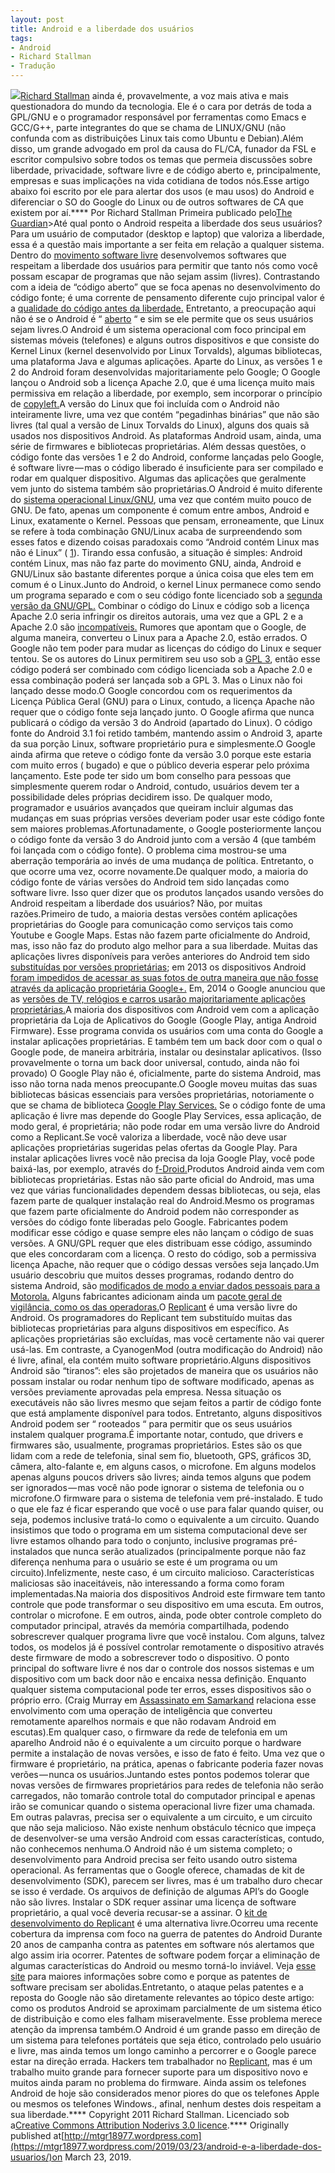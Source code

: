 ```yaml
---
layout: post
title: Android e a liberdade dos usuários
tags:
- Android
- Richard Stallman
- Tradução
---
```


![](https://cdn-images-1.medium.com/max/2560/0*8EmhZtbGpe0bVdvf)[Richard Stallman](https://stallman.org/) ainda é, provavelmente, a voz mais ativa e mais questionadora do mundo da tecnologia. Ele é o cara por detrás de toda a GPL/GNU e o programador responsável por ferramentas como Emacs e GCC/G++, parte integrantes do que se chama de LINUX/GNU (não confunda com as distribuições Linux tais como Ubuntu e Debian).Além disso, um grande advogado em prol da causa do FL/CA, funador da FSL e escritor compulsivo sobre todos os temas que permeia discussões sobre liberdade, privacidade, software livre e de código aberto e, principalmente, empresas e suas implicações na vida cotidiana de todos nós.Esse artigo abaixo foi escrito por ele para alertar dos usos (e mau usos) do Android e diferenciar o SO do Google do Linux ou de outros softwares de CA que existem por aí.****
Por Richard Stallman
Primeira publicado pelo[The Guardian](http://www.guardian.co.uk/technology/2011/sep/19/android-free-software-stallman)>Até qual ponto o Android respeita a liberdade dos seus usuários? Para um usuário de computador (desktop e laptop) que valoriza a liberdade, essa é a questão mais importante a ser feita em relação a qualquer sistema.
Dentro do 
[movimento software livre](http://fsf.org/) desenvolvemos softwares que respeitam a liberdade dos usuários para permitir que tanto nós como você possam escapar de programas que não sejam assim (livres). Contrastando com a ideia de “código aberto” que se foca apenas no desenvolvimento do código fonte; é uma corrente de pensamento diferente cujo principal valor é a 
[qualidade do código antes da liberdade.](https://www.gnu.org/philosophy/open-source-misses-the-point.html) Entretanto, a preocupação aqui não é se o Android é “ 
[aberto](https://www.gnu.org/philosophy/free-open-overlap.html) “ e sim se ele permite que os seus usuários sejam livres.O Android é um sistema operacional com foco principal em sistemas móveis (telefones) e alguns outros dispositivos e que consiste do Kernel Linux (kernel desenvolvido por Linux Torvalds), algumas bibliotecas, uma plataforma Java e algumas aplicações. Aparte do Linux, as versões 1 e 2 do Android foram desenvolvidas majoritariamente pelo Google; O Google lançou o Android sob a licença Apache 2.0, que é uma licença muito mais permissiva em relação a liberdade, por exemplo, sem incorporar o princípio de 
[copyleft.](https://www.gnu.org/licenses/copyleft.html)A versão do Linux que foi incluída com o Android não inteiramente livre, uma vez que contém “pegadinhas binárias” que não são livres (tal qual a versão de Linux Torvalds do Linux), alguns dos quais sã usados nos dispositivos Android. As plataformas Android usam, ainda, uma série de firmwares e bibliotecas proprietárias. Além dessas questões, o código fonte das versões 1 e 2 do Android, conforme lançadas pelo Google, é software livre — mas o código liberado é insuficiente para ser compilado e rodar em qualquer dispositivo. Algumas das aplicações que geralmente vem junto do sistema também são proprietárias.O Android é muito diferente do 
[sistema operacional Linux/GNU](https://www.gnu.org/gnu/the-gnu-project.html), uma vez que contém muito pouco de GNU. De fato, apenas um componente é comum entre ambos, Android e Linux, exatamente o Kernel. Pessoas que pensam, erroneamente, que Linux se refere à toda combinação GNU/Linux acaba de surpreendendo som esses fatos e dizendo coisas paradoxais como “Android contém Linux mas não é Linux” ( 
[1](https://www.gnu.org/philosophy/android-and-users-freedom.html#linuxnote)). Tirando essa confusão, a situação é simples: Android contém Linux, mas não faz parte do movimento GNU, ainda, Android e GNU/Linux são bastante diferentes porque a única coisa que eles tem em comum é o Linux.Junto do Android, o kernel Linux permanece como sendo um programa separado e com o seu código fonte licenciado sob a 
[segunda versão da GNU/GPL.](https://www.gnu.org/licenses/gpl-2.0.html) Combinar o código do Linux e código sob a licença Apache 2.0 seria infringir os direitos autorais, uma vez que a GPL 2 e a Apache 2.0 são 
[incompatíveis.](https://www.gnu.org/licenses/license-list.html#apache2) Rumores que apontam que o Google, de alguma maneira, converteu o Linux para a Apache 2.0, estão errados. O Google não tem poder para mudar as licenças do código do Linux e sequer tentou. Se os autores do Linux permitirem seu uso sob a 
[GPL 3](https://www.gnu.org/licenses/gpl.html), então esse código poderá ser combinado com código licenciada sob a Apache 2.0 e essa combinação poderá ser lançada sob a GPL 3. Mas o Linux não foi lançado desse modo.O Google concordou com os requerimentos da Licença Pública Geral (GNU) para o Linux, contudo, a licença Apache não requer que o código fonte seja lançado junto. O Google afirma que nunca publicará o código da versão 3 do Android (apartado do Linux). O código fonte do Android 3.1 foi retido também, mantendo assim o Android 3, aparte da sua porção Linux, software proprietário pura e simplesmente.O Google ainda afirma que reteve o código fonte da versão 3.0 porque este estaria com muito erros ( 
bugado) e que o público deveria esperar pelo próxima lançamento. Este pode ter sido um bom conselho para pessoas que simplesmente querem rodar o Android, contudo, usuários devem ter a possibilidade deles próprias decidirem isso. De qualquer modo, programador e usuários avançados que queiram incluir algumas das mudanças em suas próprias versões deveriam poder usar este código fonte sem maiores problemas.Afortunadamente, o Google posteriormente lançou o código fonte da versão 3 do Android junto com a versão 4 (que também foi lançada com o código fonte). O problema cima mostrou-se uma aberração temporária ao invés de uma mudança de política. Entretanto, o que ocorre uma vez, ocorre novamente.De qualquer modo, a maioria do código fonte de várias versões do Android tem sido lançadas como software livre. Isso quer dizer que os produtos lançados usando versões do Android respeitam a liberdade dos usuários? Não, por muitas razões.Primeiro de tudo, a maioria destas versões contém aplicações proprietárias do Google para comunicação como serviços tais como Youtube e Google Maps. Estas não fazem parte oficialmente do Android, mas, isso não faz do produto algo melhor para a sua liberdade. Muitas das aplicações livres disponíveis para verões anteriores do Android tem sido 
[substituídas por versões proprietárias](http://arstechnica.com/gadgets/2013/10/googles-iron-grip-on-android-controlling-open-source-by-any-means-necessary/); em 2013 os dispositivos Android 
[foram impedidos de acessar as suas fotos de outra maneira que não fosse através da aplicação proprietária Google+.](http://www.androidbeat.com/2013/12/new-google-play-edition-devices-lack-photo-gallery-app-use-google/) Em, 2014 o Google anunciou que as 
[versões de TV, relógios e carros usarão majoritariamente aplicações proprietárias.](http://arstechnica.com/gadgets/2014/06/android-wear-auto-and-tv-save-you-from-skins-and-oems-from-themselves/)A maioria dos dispositivos com Android vem com a aplicação proprietária da Loja de Aplicativos do Google (Google Play, antiga Android Firmware). Esse programa convida os usuários com uma conta do Google a instalar aplicações proprietárias. E também tem um back door com o qual o Google pode, de maneira arbitrária, instalar ou desinstalar aplicativos. (Isso provavelmente o torna um back door universal, contudo, ainda não foi provado) O Google Play não é, oficialmente, parte do sistema Android, mas isso não torna nada menos preocupante.O Google moveu muitas das suas bibliotecas básicas essenciais para versões proprietárias, notoriamente o que se chama de biblioteca 
[Google Play Services.](https://blog.grobox.de/2016/the-proprietarization-of-android-google-play-services-and-apps/) Se o código fonte de uma aplicação é livre mas depende do Google Play Services, essa aplicação, de modo geral, é proprietária; não pode rodar em uma versão livre do Android como a Replicant.Se você valoriza a liberdade, você não deve usar aplicações proprietárias sugeridas pelas ofertas da Google Play. Para instalar aplicações livres você não precisa da loja Google Play, você pode baixá-las, por exemplo, através do 
[f-Droid.](http://f-droid.org/)Produtos Android ainda vem com bibliotecas proprietárias. Estas não são parte oficial do Android, mas uma vez que várias funcionalidades dependem dessas bibliotecas, ou seja, elas fazem parte de qualquer instalação real do Android.Mesmo os programas que fazem parte oficialmente do Android podem não corresponder as versões do código fonte liberadas pelo Google. Fabricantes podem modificar esse código e quase sempre eles não lançam o código de suas versões. A GNU/GPL requer que eles distribuam esse código, assumindo que eles concordaram com a licença. O resto do código, sob a permissiva licença Apache, não requer que o código dessas versões seja lançado.Um usuário descobriu que muitos desses programas, rodando dentro do sistema Android, são 
[modificados de modo a enviar dados pessoais para a Motorola.](http://www.beneaththewaves.net/Projects/Motorola_Is_Listening.html) Alguns fabricantes adicionam ainda um 
[pacote geral de vigilância, como os das operadoras.](http://androidsecuritytest.com/features/logs-and-services/loggers/carrieriq/)O 
[Replicant](http://replicant.us/) é uma versão livre do Android. Os programadores do Replicant tem substituído muitas das bibliotecas proprietárias para alguns dispositivos em específico. As aplicações proprietárias são excluídas, mas você certamente não vai querer usá-las. Em contraste, a CyanogenMod (outra modificação do Android) não é livre, afinal, ela contém muito software proprietário.Alguns dispositivos Android são “tiranos”: eles são projetados de maneira que os usuários não possam instalar ou rodar nenhum tipo de software modificado, apenas as versões previamente aprovadas pela empresa. Nessa situação os executáveis não são livres mesmo que sejam feitos a partir de código fonte que está amplamente disponível para todos. Entretanto, alguns dispositivos Android podem ser “ 
rooteados “ para permitir que os seus usuários instalem qualquer programa.É importante notar, contudo, que drivers e firmwares são, usualmente, programas proprietários. Estes são os que lidam com a rede de telefonia, sinal sem fio, bluetooth, GPS, gráficos 3D, câmera, alto-falante e, em alguns casos, o microfone. Em alguns modelos apenas alguns poucos drivers são livres; ainda temos alguns que podem ser ignorados — mas você não pode ignorar o sistema de telefonia ou o microfone.O firmware para o sistema de telefonia vem pré-instalado. E tudo o que ele faz é ficar esperando que você o use para falar quando quiser, ou seja, podemos inclusive tratá-lo como o equivalente a um circuito. Quando insistimos que todo o programa em um sistema computacional deve ser livre estamos olhando para todo o conjunto, inclusive programas pré-instalados que nunca serão atualizados (principalmente porque não faz diferença nenhuma para o usuário se este é um programa ou um circuito).Infelizmente, neste caso, é um circuito malicioso. Características maliciosas são inaceitáveis, não interessando a forma como foram implementadas.Na maioria dos dispositivos Android este firmware tem tanto controle que pode transformar o seu dispositivo em uma escuta. Em outros, controlar o microfone. E em outros, ainda, pode obter controle completo do computador principal, através da memória compartilhada, podendo sobrescrever qualquer programa livre que você instalou. Com alguns, talvez todos, os modelos já é possível controlar remotamente o dispositivo através deste firmware de modo a sobrescrever todo o dispositivo. O ponto principal do software livre é nos dar o controle dos nossos sistemas e um dispositivo com um back door não e encaixa nessa definição. Enquanto qualquer sistema computacional pode ter erros, esses dispositivos são o próprio erro. (Craig Murray em 
[Assassinato em Samarkand](http://www.guardian.co.uk/books/2006/aug/12/politics) relaciona esse envolvimento com uma operação de inteligência que converteu remotamente aparelhos normais e que não rodavam Android em escutas).Em qualquer caso, o firmware da rede de telefonia em um aparelho Android não é o equivalente a um circuito porque o hardware permite a instalação de novas versões, e isso de fato é feito. Uma vez que o firmware é proprietário, na prática, apenas o fabricante poderia fazer novas verões — nunca os usuários.Juntando estes pontos podemos tolerar que novas versões de firmwares proprietários para redes de telefonia não serão carregados, não tomarão controle total do computador principal e apenas irão se comunicar quando o sistema operacional livre fizer uma chamada. Em outras palavras, precisa ser o equivalente a um circuito, e um circuito que não seja malicioso. Não existe nenhum obstáculo técnico que impeça de desenvolver-se uma versão Android com essas características, contudo, não conhecemos nenhuma.O Android não é um sistema completo; o desenvolvimento para Android precisa ser feito usando outro sistema operacional. As ferramentas que o Google oferece, chamadas de kit de desenvolvimento (SDK), parecem ser livres, mas é um trabalho duro checar se isso é verdade. Os arquivos de definição de algumas API’s do Google não são livres. Instalar o SDK requer assinar uma licença de software proprietário, a qual você deveria recusar-se a assinar. O 
[kit de desenvolvimento do Replicant](http://redmine.replicant.us/projects/replicant/wiki/ReplicantSDK) é uma alternativa livre.Ocorreu uma recente cobertura da imprensa com foco na guerra de patentes do Android Durante 20 anos de campanha contra as patentes em software nós alertamos que algo assim iria ocorrer. Patentes de software podem forçar a eliminação de algumas características do Android ou mesmo torná-lo inviável. Veja 
[esse site](http://endsoftpatents.org/) para maiores informações sobre como e porque as patentes de software precisam ser abolidas.Entretanto, o ataque pelas patentes e a reposta do Google não são diretamente relevantes ao tópico deste artigo: como os produtos Android se aproximam parcialmente de um sistema ético de distribuição e como eles falham miseravelmente. Esse problema merece atenção da imprensa também.O Android é um grande passo em direção de um sistema para telefones portáteis que seja ético, controlado pelo usuário e livre, mas ainda temos um longo caminho a percorrer e o Google parece estar na direção errada. Hackers tem trabalhador no 
[Replicant](http://replicant.us/), mas é um trabalho muito grande para fornecer suporte para um dispositivo novo e muitos ainda param no problema do firmware. Ainda assim os telefones Android de hoje são considerados menor piores do que os telefones Apple ou mesmos os telefones Windows., afinal, nenhum destes dois respeitam a sua liberdade.****
Copyright 2011 Richard Stallman. Licenciado sob a[Creative Commons Attribution Noderivs 3.0 licence](http://creativecommons.org/licenses/by-nd/3.0/).****
Originally published at[http://mtgr18977.wordpress.com](https://mtgr18977.wordpress.com/2019/03/23/android-e-a-liberdade-dos-usuarios/)on March 23, 2019.
